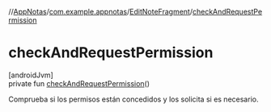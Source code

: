 //[AppNotas](../../../index.md)/[com.example.appnotas](../index.md)/[EditNoteFragment](index.md)/[checkAndRequestPermission](check-and-request-permission.md)

# checkAndRequestPermission

[androidJvm]\
private fun [checkAndRequestPermission](check-and-request-permission.md)()

Comprueba si los permisos están concedidos y los solicita si es necesario.
